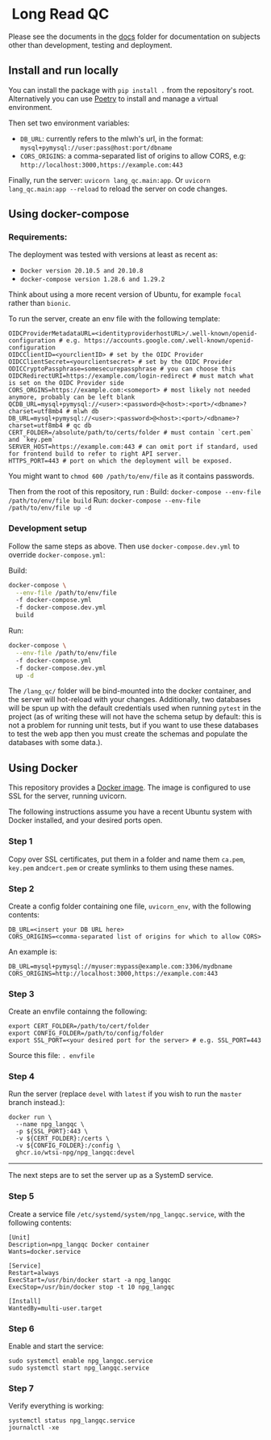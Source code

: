 #  Long Read QC

Please see the documents in the [docs](docs) folder for documentation on
subjects other than development, testing and deployment.


## Install and run locally

You can install the package with `pip install .` from the repository's root.
Alternatively you can use [Poetry](https://python-poetry.org/docs/basic-usage/#installing-dependencies)
to install and manage a virtual environment.

Then set two environment variables:

- `DB_URL`: currently refers to the mlwh's url, in the format: `mysql+pymysql://user:pass@host:port/dbname`
- `CORS_ORIGINS`: a comma-separated list of origins to allow CORS, e.g: `http://localhost:3000,https://example.com:443`

Finally, run the server: `uvicorn lang_qc.main:app`.
Or `uvicorn lang_qc.main:app --reload` to reload the server on code changes.

## Using docker-compose

### Requirements:

The deployment was tested with versions at least as recent as:

- `Docker version 20.10.5 and 20.10.8`
- `docker-compose version 1.28.6 and 1.29.2`

Think about using a more recent version of Ubuntu, for example `focal` rather than `bionic`.

To run the server, create an env file with the following template:

```
OIDCProviderMetadataURL=<identityproviderhostURL>/.well-known/openid-configuration # e.g. https://accounts.google.com/.well-known/openid-configuration
OIDCClientID=<yourclientID> # set by the OIDC Provider
OIDCClientSecret=<yourclientsecret> # set by the OIDC Provider
ODICCryptoPassphrase=somesecurepassphrase # you can choose this
OIDCRedirectURI=https://example.com/login-redirect # must match what is set on the OIDC Provider side
CORS_ORGINS=https://example.com:<someport> # most likely not needed anymore, probably can be left blank
QCDB_URL=mysql+pymysql://<user>:<password>@<host>:<port>/<dbname>?charset=utf8mb4 # mlwh db
DB_URL=mysql+pymysql://<user>:<password>@<host>:<port>/<dbname>?charset=utf8mb4 # qc db
CERT_FOLDER=/absolute/path/to/certs/folder # must contain `cert.pem` and `key.pem`
SERVER_HOST=https://example.com:443 # can omit port if standard, used for frontend build to refer to right API server.
HTTPS_PORT=443 # port on which the deployment will be exposed.
```

You might want to `chmod 600 /path/to/env/file` as it contains passwords.

Then from the root of this repository, run :
Build: `docker-compose --env-file /path/to/env/file build`
Run: `docker-compose --env-file /path/to/env/file up -d`

### Development setup

Follow the same steps as above. Then use `docker-compose.dev.yml` to override `docker-compose.yml`:

Build:

```sh
docker-compose \
  --env-file /path/to/env/file 
  -f docker-compose.yml
  -f docker-compose.dev.yml
  build
```

Run:

```sh
docker-compose \
  --env-file /path/to/env/file 
  -f docker-compose.yml
  -f docker-compose.dev.yml
  up -d
```

The `/lang_qc/` folder will be bind-mounted into the docker container, and the server will hot-reload with
your changes. Additionally, two databases will be spun up with the default credentials used when running
`pytest` in the project (as of writing these will not have the schema setup by default: this is not a problem
for running unit tests, but if you want to use these databases to test the web app then you must create the schemas and
populate the databases with some data.).

   

## Using Docker

This repository provides a [Docker image](https://github.com/wtsi-npg/npg_langqc/pkgs/container/npg_langqc).
The image is configured to use SSL for the server, running uvicorn.

The following instructions assume you have a recent Ubuntu system with Docker installed,
and your desired ports open.

### Step 1

Copy over SSL certificates, put them in a folder and name them `ca.pem`, `key.pem`
and`cert.pem` or create symlinks to them using these names.

### Step 2

Create a config folder containing one file, `uvicorn_env`, with the following contents:

```
DB_URL=<insert your DB URL here>
CORS_ORIGINS=<comma-separated list of origins for which to allow CORS>
```

An example is:

```
DB_URL=mysql+pymysql://myuser:mypass@example.com:3306/mydbname
CORS_ORIGINS=http://localhost:3000,https://example.com:443
```

### Step 3

Create an envfile containng the following:

```
export CERT_FOLDER=/path/to/cert/folder
export CONFIG_FOLDER=/path/to/config/folder
export SSL_PORT=<your desired port for the server> # e.g. SSL_PORT=443
```

Source this file: `. envfile`

### Step 4

Run the server (replace `devel` with `latest` if you wish to run the `master` branch
instead.):

```
docker run \
  --name npg_langqc \
  -p ${SSL_PORT}:443 \
  -v ${CERT_FOLDER}:/certs \
  -v ${CONFIG_FOLDER}:/config \
  ghcr.io/wtsi-npg/npg_langqc:devel
```

---------------------------------------------------------------------------------------------------

The next steps are to set the server up as a SystemD service.

### Step 5

Create a service file `/etc/systemd/system/npg_langqc.service`, with the following
contents:

```
[Unit]
Description=npg_langqc Docker container
Wants=docker.service

[Service]
Restart=always
ExecStart=/usr/bin/docker start -a npg_langqc
ExecStop=/usr/bin/docker stop -t 10 npg_langqc

[Install]
WantedBy=multi-user.target
```

### Step 6

Enable and start the service:

```
sudo systemctl enable npg_langqc.service
sudo systemctl start npg_langqc.service
```

### Step 7

Verify everything is working:

```
systemctl status npg_langqc.service
journalctl -xe
```
